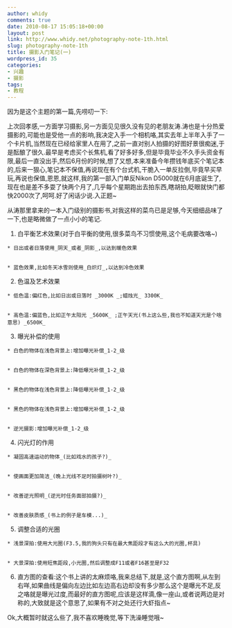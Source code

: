 ```yaml
---
author: whidy
comments: true
date: 2010-08-17 15:05:18+00:00
layout: post
link: http://www.whidy.net/photography-note-1th.html
slug: photography-note-1th
title: 摄影入门笔记(一)
wordpress_id: 35
categories:
- 兴趣
- 摄影
tags:
- 教程
---
```


因为是这个主题的第一篇,先唠叨一下:

上次回孝感,一方面学习摄影,另一方面见见很久没有见的老朋友涛.涛也是十分热爱摄影的,可能也是受他一点的影响,我决定入手一个相机咯,其实去年上半年入手了一个卡片机,当然现在已经给家里人在用了,之前一直对别人拍摄的好图好景很痴迷,于是酝酿了很久.最早是考虑买个长焦机,看了好多好多,但是毕竟毕业不久手头资金有限,最后一直没出手,然后6月份的时候,想了又想,本来准备今年攒钱年底买个笔记本的,后来一狠心,笔记本不保值,再说现在有个台式机,干脆入一单反拉倒,毕竟早买早玩,再说也保值,恩恩,就这样,我的第一部入门单反Nikon D5000就在6月底诞生了,现在也是差不多耍了快两个月了,几乎每个星期跑出去拍东西,瞎胡拍,眨眼就快门都快2000次了,呵呵.好了闲话少说.入正题~

从涛那里拿来的一本入门级别的摄影书,对我这样的菜鸟已是足够,今天细细品味了一下,也是略微做了一点小小的笔记.



	
  1. 白平衡艺术效果(对于白平衡的使用,很多菜鸟不习惯使用,这个毛病要改咯~)

	
    * 日出或者日落使用_阴天_或者_阴影_,以达到暖色效果

	
    * 蓝色效果,比如冬天冰雪则使用_白炽灯_,以达到冷色效果




	
  2. 色温及艺术效果

	
    * 低色温:偏红色,比如日出或日落时 _3000K _;蜡烛光_ 3300K_

	
    * 高色温:偏蓝色,比如正午太阳光 _5600K_ ;正午天光(书上这么些,我也不知道天光是个啥意思) _6500K_




	
  3. 曝光补偿的使用

	
    * 白色的物体在浅色背景上:增加曝光补偿_1-2_级

	
    * 白色的物体在深色背景上:降低曝光补偿_1-2_级

	
    * 黑色的物体在浅色背景上:降低曝光补偿_1-2_级

	
    * 黑色的物体在浅色背景上:增加曝光补偿_1-2_级

	
    * 逆光摄影:增加曝光补偿_1-2_级




	
  4. 闪光灯的作用

	
    * 凝固高速运动的物体_(比如戏水的孩子?)_

	
    * 使画面更加简洁_(晚上光线不足时拍摄树叶?)_

	
    * 改善逆光照明_(逆光时任务面部拍摄?)_

	
    * 改善皮肤质感_(书上的例子是车模...)_




	
  5. 调整合适的光圈

	
    * 浅景深拍:使用大光圈(F3.5,我的狗头只有在最大焦距段才有这么大的光圈,杯具)

	
    * 大景深拍:使用短焦距段,小光圈,然后调整成F11或者F16甚至是F32




	
  6. 直方图的查看:这个书上讲的太麻烦咯,我来总结下,就是,这个直方图啊,从左到右咩,如果曲线是偏向左边比如左边高右边却没有多少那么这个是曝光不足,反之咯就是曝光过度,而最好的直方图呢,应该是这样滴,像一座山,或者说两边是对称的,大致就是这个意思了,如果有不对之处还行大虾指点~


Ok,大概暂时就这么些了,我不喜欢睡晚觉,等下洗澡睡觉哦~
